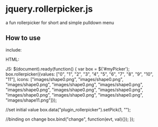 # jquery.rollerpicker.js
a fun rollerpicker for short and simple pulldown menu

## How to use
include: 
<script type="text/javascript" src="js/jquery.rollerpicker.js"></script>
<link rel="stylesheet" href="css/rollerPicker.css" />

HTML:
<div class="rollerPicker" id="myPicker"></div>

JS:
$(document).ready(function()
  {
   var box = $('#myPicker');
    box.rollerpicker({values: ["0", "1", "2", "3", "4", "5", "6", "7", "8", "9", "10", "11"],
    icons: ["images/shape0.png", "images/shape0.png", "images/shape0.png", "images/shape0.png",
    "images/shape0.png", "images/shape0.png", "images/shape0.png", "images/shape0.png",
    "images/shape0.png", "images/shape0.png", "images/shape0.png", "images/shape11.png"]});
  
  //set initial value
  box.data("plugin_rollerpicker").setPick(1, "");
  
  //binding on change
  box.bind("change", function(evt, val){});
});

